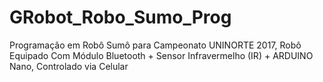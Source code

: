 # GRobot_Robo_Sumo_Prog
Programação em Robô Sumô para Campeonato UNINORTE 2017, Robô Equipado Com Módulo Bluetooth + Sensor Infravermelho (IR) + ARDUINO Nano, Controlado via Celular
